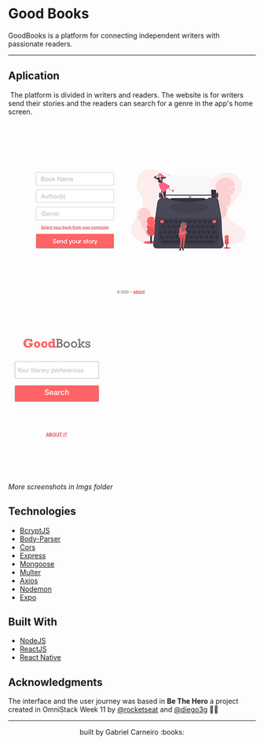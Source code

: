 # Good Books
GoodBooks is a platform for connecting independent writers with passionate readers. 
***

## Aplication 

​		The platform is divided in writers and readers. The website is for writers send their stories and the readers can search for a genre in the app's home screen. 

![Send-book-screen](./imgs/Send.png) ![Home-App](./imgs/Home.png)

*More screenshots in Imgs folder*

## Technologies

- [BcryptJS](https://www.npmjs.com/package/bcryptjs)
- [Body-Parser](https://www.npmjs.com/package/body-parser)
- [Cors](https://www.npmjs.com/package/cors)
- [Express](https://expressjs.com)
- [Mongoose](https://mongoosejs.com/)
- [Multer](https://github.com/expressjs/multer)
- [Axios](https://www.npmjs.com/package/axios)
- [Nodemon](https://nodemon.io/)
- [Expo](https://expo.io/)

## Built With
- [NodeJS](https://nodejs.org/en/)
- [ReactJS](https://reactjs.org/)
- [React Native](https://reactnative.dev/)

## Acknowledgments
The interface and the user journey was based in __Be The Hero__ a project created in OmniStack Week 11 by [@rocketseat](https://github.com/rocketseat) and [@diego3g](https://github.com/diego3g) 🦸‍♀️

---
<p align="center"> built by Gabriel Carneiro :books: </p>

